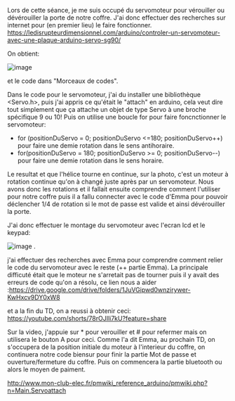 Lors de cette séance, je me suis occupé du servomoteur pour vérouiller ou dévérouiller la porte de notre coffre. J'ai donc effectuer des recherches sur internet pour
(en premier lieu) le faire fonctionner.
https://ledisrupteurdimensionnel.com/arduino/controler-un-servomoteur-avec-une-plaque-arduino-servo-sg90/

On obtient: 

![image](https://user-images.githubusercontent.com/119796961/210824330-351aa59c-93e2-4842-b7fe-4b9ff34da277.png)

et le code dans "Morceaux de codes".

Dans le code pour le servomoteur, j'ai du installer une bibliothèque <Servo.h>, puis j'ai appris ce qu'était le "attach" en arduino, cela veut dire tout simplement que ça attache un objet de type Servo à une broche spécifique 9 ou 10! Puis on utilise une boucle for pour faire foncnctionner le servomoteur:

- for (positionDuServo = 0; positionDuServo <=180; positionDuServo++) pour faire une demie rotation dans le sens antihoraire.
- for(positionDuServo = 180; positionDuServo >= 0; positionDuServo--) pour faire une demie rotation dans le sens horaire.

Le resultat et que l'hélice tourne en continue, sur la photo, c'est un moteur à rotation continue qu'on à changé juste après par un servomoteur. Nous avons donc les rotations et il fallait ensuite comprendre comment l'utiliser pour notre coffre puis il a fallu connecter avec le code d'Emma pour pouvoir déclencher 1/4 de rotation si le mot de passe est valide et ainsi dévérouiller la porte.

J'ai donc effectuer le montage du servomoteur avec l'ecran lcd et le keypad:

![image](https://user-images.githubusercontent.com/119796961/210830069-017d02b1-dd3c-4e25-a6cd-84aa8cd03337.png) . 

j'ai effectuer des recherches avec Emma pour comprendre comment relier le code du servomoteur avec le reste (++ partie Emma).
La principale difficuté était que le moteur ne s'arretait pas de tourner puis il y avait des erreurs de code qu'on a résolu, ce lien nous a aider :https://drive.google.com/drive/folders/1JuVGipwd0wnzirywer-KwHxcv9DY0xW8


et a la fin du TD, on a reussi à obtenir ceci: https://youtube.com/shorts/78rOJIli7kU?feature=share

Sur la video, j'appuie sur * pour verouiller et # pour refermer mais on utilisera le bouton A pour ceci.
Comme l'a dit Emma, au prochain TD, on s'occupera de la position initiale du moteur à l'interieur du coffre, on continuera notre code biensur pour finir la partie Mot de passe et ouverture/fermeture du coffre. Puis on commencera la partie bluetooth ou alors le moyen de paiment.


http://www.mon-club-elec.fr/pmwiki_reference_arduino/pmwiki.php?n=Main.Servoattach
